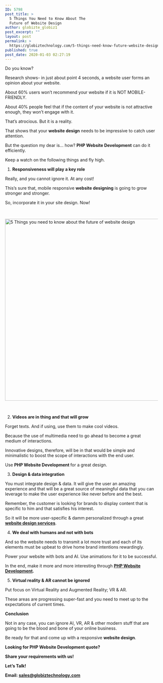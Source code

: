 ```yaml
---
ID: 5798
post_title: >
  5 Things You Need to Know About The
  Future of Website Design
author: globizte_globiz1
post_excerpt: ""
layout: post
permalink: >
  https://globiztechnology.com/5-things-need-know-future-website-design/
published: true
post_date: 2020-01-03 02:27:19
---
```

Do you know?

Research shows- in just about point 4 seconds, a website user forms an opinion about your website.

About 60% users won’t recommend your website if it is NOT MOBILE-FRIENDLY.

About 40% people feel that if the content of your website is not attractive enough, they won’t engage with it.

That’s atrocious. But it is a reality.

That shows that your <strong>website design</strong> needs to be impressive to catch user attention.

But the question my dear is… how? <strong>PHP Website Development</strong> can do it efficiently.

Keep a watch on the following things and fly high.
<ol>
 	<li><strong> Responsiveness will play a key role</strong></li>
</ol>
Really, and you cannot ignore it. At any cost!

This’s sure that, mobile responsive <strong>website designing</strong> is going to grow stronger and stronger.

So, incorporate it in your site design. Now!

&nbsp;

<img class="wp-image-5799 aligncenter" src="https://globiztechnology.com/wp-content/uploads/2020/01/5-Things-you-need-to-know-about-the-future-of-website-design-1024x768.jpg" alt="5 Things you need to know about the future of website design" width="800" height="600" />

&nbsp;
<ol start="2">
 	<li><strong> Videos are in thing and that will grow</strong></li>
</ol>
Forget texts. And if using, use them to make cool videos.

Because the use of multimedia need to go ahead to become a great medium of interactions.

Innovative designs, therefore, will be in that would be simple and minimalistic to boost the scope of interactions with the end user.

Use <strong>PHP Website Development </strong>for a great design.
<ol start="3">
 	<li><strong> Design &amp; data integration</strong></li>
</ol>
You must integrate design &amp; data. It will give the user an amazing experience and that will be a great source of meaningful data that you can leverage to make the user experience like never before and the best.

Remember, the customer is looking for brands to display content that is specific to him and that satisfies his interest.

So it will be more user-specific &amp; damm personalized through a great <a href="https://globiztechnology.com/website-designing-company-india/" target="_blank"><strong>website design services</strong></a>.
<ol start="4">
 	<li><strong> We deal with humans and not with bots</strong></li>
</ol>
And so the website needs to transmit a lot more trust and each of its elements must be upbeat to drive home brand intentions rewardingly.

Power your website with bots and AI. Use animations for it to be successful.

In the end, make it more and more interesting through <strong><a href="https://globiztechnology.com/php-web-development-company-india/"  target="_blank">PHP Website Development</a>.</strong>
<ol start="5">
 	<li><strong> Virtual reality &amp; AR cannot be ignored</strong></li>
</ol>
Put focus on Virtual Reality and Augmented Reality; VR &amp; AR.

These areas are progressing super-fast and you need to meet up to the expectations of current times.

<strong>Conclusion</strong>

Not in any case, you can ignore AI, VR, AR &amp; other modern stuff that are going to be the blood and bone of your online business.

Be ready for that and come up with a responsive <strong>website design</strong>.

<strong>Looking for PHP Website Development quote?</strong>

<strong>Share your requirements with us!</strong>

<strong>Let’s Talk!</strong>

<strong>Email: sales@globiztechnology.com</strong>

&nbsp;